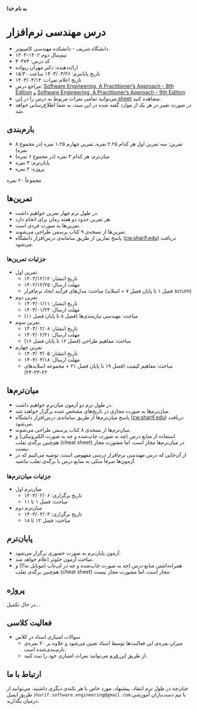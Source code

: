 **به نام خدا**
# درس مهندسی نرم‌افزار
- دانشگاه شریف - دانشکده مهندسی کامپیوتر
- نیم‌سال دوم ۱۴۰۲-۱۴۰۳
- کد درس: ۴۰۴۷۴
- ارائه‌دهنده: دکتر مهران ریواده
- تاریخ پایانترم: ۱۴۰۳/۰۳/۲۶ ساعت ۱۵:۳۰
- تاریخ اعلام نمرات: ۱۴۰۳/۰۴/۱۴
- مراجع درس: [Software Engineering, A Practitioner’s Approach - 8th Edition](https://github.com/ssc-public/Software-Engineering/blob/main/educational-resources/books/Software%20Engineering%2C%20A%20Practitioner’s%20Approach%20-%208th%20Edition.pdf) و [Software Engineering, A Practitioner’s Approach - 9th Edition](https://github.com/ssc-public/Software-Engineering/blob/main/educational-resources/books/Software%20Engineering%2C%20A%20Practitioner's%20Approach%20-%209th%20Edition.pdf)
- می‌توانید تمامی نمرات مربوط به درس را در [این sheet](https://docs.google.com/spreadsheets/d/1WD8RID7ZRGw7bQSLsKqQqgTqZewPbeTDi2LnwSKgd2E/edit?usp=sharing) مشاهده کنید.
- در صورت تغییر در هر یک از موارد گفته شده در این سند، به شما اطلاع‌رسانی خواهد شد.

## بارم‌بندی
- تمرین: سه تمرین اول هر کدام ۲.۲۵ نمره، تمرین چهارم ۱.۲۵ نمره (در مجموع ۸ نمره)
- میان‌ترم: هر کدام ۳ نمره (در مجموع ۶ نمره)
- پایان‌ترم: ۴ نمره
- پروژه: ۲ نمره

مجموعاً ۲۰ نمره

## تمرین‌ها
- در طول ترم چهار تمرین خواهیم داشت.
- هر تمرین حدود دو هفته زمان برای انجام دارد.
- تمرین‌ها به صورت فردی است.
- تمرین‌ها از نسخه‌ی ۹ کتاب پرسمن طراحی می‌شوند.
- پاسخ تمارین از طریق سامانه‌ی درس‌افزار دانشگاه ([cw.sharif.edu](https://cw.sharif.edu/)) دریافت می‌شود.

### جزئیات تمرین‌ها
- تمرین اول
  - تاریخ انتشار: ۱۴۰۲/۱۲/۱۲
  - مهلت ارسال: ۱۴۰۲/۱۲/۲۵
  - مباحث: مدل‌های فرآیند ایجاد نرم‌افزار (فصل ۱ تا پایان فصل ۷ + اسلاید scrum)
- تمرین دوم
  - تاریخ انتشار: ۱۴۰۳/۰۱/۱۱
  - مهلت ارسال: ۱۴۰۳/۰۱/۲۴
  - مباحث: مهندسی نیازمندی‌ها (فصل ۸ تا پایان فصل ۱۱)
- تمرین سوم
  - تاریخ انتشار: ۱۴۰۳/۰۲/۰۸
  - مهلت ارسال: ۱۴۰۳/۰۲/۲۱
  - مباحث: مفاهیم طراحی (فصل ۱۲ تا پایان فصل ۱۶)
- تمرین چهارم
  - تاریخ انتشار: ۱۴۰۳/۰۳/۰۵
  - مهلت ارسال: ۱۴۰۳/۰۳/۱۸
  - مباحث: مفاهیم کیفیت (فصل ۱۹ تا پایان فصل ۲۱ + مجموعه اسلایدهای ۲۲-۲۳-۲۴)  

## میان‌ترم‌ها

- در طول ترم دو آزمون میان‌ترم خواهیم داشت.
- میان‌ترم‌ها به صورت مجازی در تاریخ‌های مشخص شده برگزار خواهند شد.
- پاسخ میان‌ترم‌ها از طریق سامانه‌ی درس‌افزار دانشگاه ([cw.sharif.edu](https://cw.sharif.edu/)) دریافت می‌شود.
- میان‌ترم‌ها از نسخه‌ی ۸ کتاب پرسمن طراحی می‌شوند.
- استفاده از منابع درس (چه به صورت چاپ‌شده و چه به صورت الکترونیکی) و هم‌چنین برگه‌ی تقلب (cheat sheet) در میان‌ترم‌‌ها مجاز است، اما مشورت مجاز نیست.
- از آن‌جایی که درس مهندسی نرم‌افزار درسی مفهومی است، توصیه می‌کنیم که در آزمون‌ها صرفاً متکی به منابع درس یا برگه‌ی تقلب نباشید.

### جزئیات میان‌ترم‌ها
- میان‌ترم اول
  - تاریخ برگزاری: ۱۴۰۳/۰۲/۰۶
  - مباحث: فصل ۱ تا ۱۱
- میان‌ترم دوم
  - تاریخ برگزاری: ۱۴۰۳/۰۳/۰۳
  - مباحث: فصل ۱۲ تا ۱۸
  
## پایان‌ترم
- آزمون پایان‌ترم به صورت حضوری برگزار می‌شود.
- مباحث آزمون جلوتر اعلام خواهد شد.
- همراه‌داشتن منابع درس (چه به صورت چاپ‌شده و چه در لپ‌تاپ (موبایل نه!)) و هم‌چنین برگه‌ی تقلب (cheat sheet) مجاز است، اما مشورت مجاز نیست.

## پروژه
در حال تکمیل...


## فعالیت کلاسی
- سوالات امتیازی استاد در کلاس
  - میزان نمره‌ی این فعالیت‌ها توسط استاد تعیین می‌شود و علاوه بر ۲۰ نمره‌ی بارم‌بندی‌شده است.
  - از طریق [این فرم](https://docs.google.com/forms/d/e/1FAIpQLSewW9lQPWgpK5JGWj_4JtJ8AjcA_ClQPQUGxUVVlU4V1NegRQ/viewform?usp=sf_link) می‌توانید نمرات امتیازی خود را ثبت کنید.

## ارتباط با ما
چنان‌چه در طول ترم انتقاد، پیشنهاد، مورد خاص یا هر نکته‌ی دیگری داشتید، مي‌توانید از طریق ایمیل `sharif.software.engineering@gmail.com` با تیم دست‌یاران آموزشی درمیان بگذارید.
